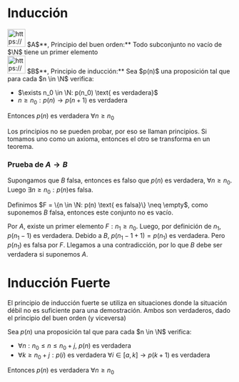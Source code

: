 # Inducción

<aside>
<img src="https://www.notion.so/icons/gavel_gray.svg" alt="https://www.notion.so/icons/gavel_gray.svg" width="40px" /> $A$**, Principio del buen orden:** Todo subconjunto no vacío de $\N$ tiene un primer elemento

</aside>

<aside>
<img src="https://www.notion.so/icons/gavel_gray.svg" alt="https://www.notion.so/icons/gavel_gray.svg" width="40px" /> $B$**, Principio de inducción:** Sea $p(n)$ una proposición tal que para cada $n \in \N$ verifica:

- $\exists n_0 \in \N: p(n_0) \text{ es verdadera}$
- $n \geq n_0: p(n) \to p(n + 1) \text{ es verdadera}$

Entonces $p(n)$ es verdadera $\forall n \geq n_0$ 

</aside>

Los principios no se pueden probar, por eso se llaman principios. Si tomamos uno como un axioma, entonces el otro se transforma en un teorema. 

### Prueba de $A \to B$

Supongamos que $B$ falsa, entonces es falso que $p(n) \text{ es verdadera},\ \forall n\geq n_0$. Luego $\exists n \geq n_0: p(n) \text{es falsa}$.

Definimos $F = \{n \in \N: p(n) \text{ es falsa}\} \neq \empty$, como suponemos $B$ falsa, entonces este conjunto no es vacío.

Por $A$, existe un primer elemento $F: n_1 \geq n_0$. Luego, por definición de $n_1$, $p(n_1 - 1)$ es verdadera. Debido a $B$, $p(n_1 -1 +1) = p(n_1)$ es verdadera. Pero $p(n_1)$ es falsa por $F$. Llegamos a una contradicción, por lo que $B$ debe ser verdadera si suponemos $A$.

# Inducción Fuerte

El principio de inducción fuerte se utiliza en situaciones donde la situación débil no es suficiente para una demostración. Ambos son verdaderos, dado el principio del buen orden (y viceversa)

Sea $p(n)$ una proposición tal que para cada $n \in \N$ verifica:

- $\forall n:n_0 \leq n \leq n_0 +j,\  p(n) \text{ es verdadera}$
- $\forall k\geq  n_0 + j: p(i) \text{ es verdadera }\forall i \in [a, k] \to p(k+1) \text{ es verdadera}$

Entonces $p(n)$ es verdadera $\forall n \geq n_0$